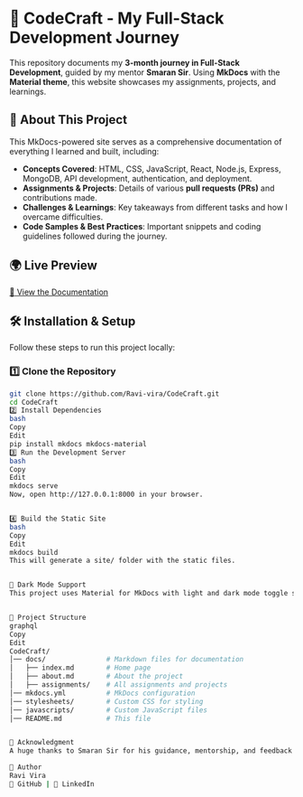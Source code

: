 # 🚀 CodeCraft - My Full-Stack Development Journey  

This repository documents my **3-month journey in Full-Stack Development**, guided by my mentor **Smaran Sir**. Using **MkDocs** with the **Material theme**, this website showcases my assignments, projects, and learnings.

## 📌 About This Project  

This MkDocs-powered site serves as a comprehensive documentation of everything I learned and built, including:  
- **Concepts Covered**: HTML, CSS, JavaScript, React, Node.js, Express, MongoDB, API development, authentication, and deployment.  
- **Assignments & Projects**: Details of various **pull requests (PRs)** and contributions made.  
- **Challenges & Learnings**: Key takeaways from different tasks and how I overcame difficulties.  
- **Code Samples & Best Practices**: Important snippets and coding guidelines followed during the journey.  

## 🌍 Live Preview  
[🔗 View the Documentation](https://preeminent-semifreddo-2e2329.netlify.app/)  

## 🛠️ Installation & Setup  

Follow these steps to run this project locally:  

### 1️⃣ Clone the Repository  
```bash
git clone https://github.com/Ravi-vira/CodeCraft.git
cd CodeCraft
2️⃣ Install Dependencies
bash
Copy
Edit
pip install mkdocs mkdocs-material
3️⃣ Run the Development Server
bash
Copy
Edit
mkdocs serve
Now, open http://127.0.0.1:8000 in your browser.


4️⃣ Build the Static Site
bash
Copy
Edit
mkdocs build
This will generate a site/ folder with the static files.


🎨 Dark Mode Support
This project uses Material for MkDocs with light and dark mode toggle support. If dark mode is not working correctly, ensure you have the latest version of the theme and check the extra_css configurations.


📂 Project Structure
graphql
Copy
Edit
CodeCraft/
│── docs/               # Markdown files for documentation  
│   ├── index.md        # Home page  
│   ├── about.md        # About the project  
│   ├── assignments/    # All assignments and projects  
│── mkdocs.yml          # MkDocs configuration  
│── stylesheets/        # Custom CSS for styling  
│── javascripts/        # Custom JavaScript files  
│── README.md           # This file


🙌 Acknowledgment
A huge thanks to Smaran Sir for his guidance, mentorship, and feedback. This experience has significantly improved my Full-Stack Development skills. 🚀

📝 Author
Ravi Vira
📌 GitHub | 📌 LinkedIn
